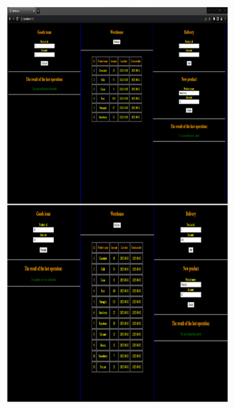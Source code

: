 <img src='https://github.com/Biniobiniasty/Werehouse-REST-API/blob/master/Screenshots/2.png' width="800" height="450" />
<img src='https://github.com/Biniobiniasty/Werehouse-REST-API/blob/master/Screenshots/3.png' width="800" height="450" />
